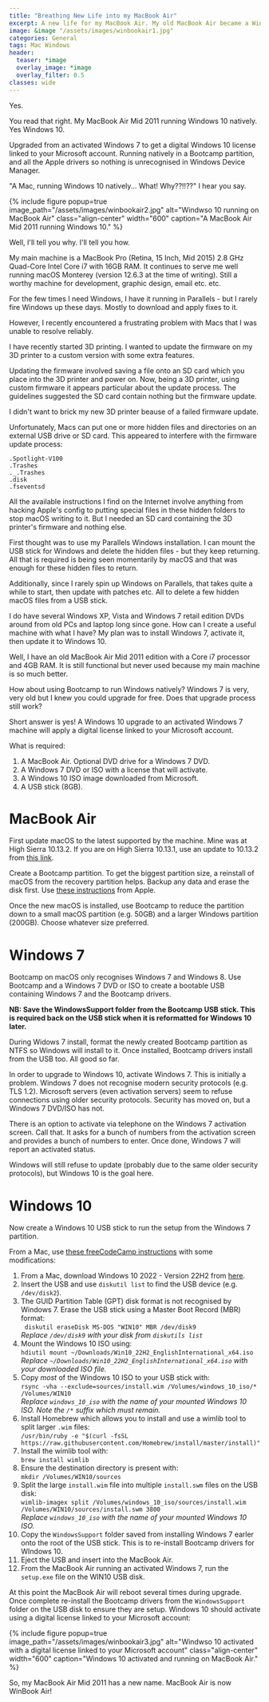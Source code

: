 ```yaml
---
title: "Breathing New Life into my MacBook Air"
excerpt: A new life for my MacBook Air. My old MacBook Air became a WinBook Air running Windows 10 natively.
image: &image "/assets/images/winbookair1.jpg"
categories: General
tags: Mac Windows
header:
  teaser: *image
  overlay_image: *image
  overlay_filter: 0.5
classes: wide
---
```

Yes.

You read that right. My MacBook Air Mid 2011 running Windows 10 natively. Yes Windows 10.

Upgraded from an activated Windows 7 to get a digital Windows 10 license linked to your Microsoft account. Running natively in a Bootcamp partition, and all the Apple drivers so nothing is unrecognised in Windows Device Manager.

"A Mac, running Windows 10 natively... What! Why??!!??" I hear you say.

{% include figure popup=true image_path="/assets/images/winbookair2.jpg" alt="Windwso 10 running on MacBook Air" class="align-center" width="600" caption="A MacBook Air Mid 2011 running Windows 10." %}

Well, I'll tell you why. I'll tell you how.

My main machine is a MacBook Pro (Retina, 15 Inch, Mid 2015) 2.8 GHz Quad-Core Intel Core i7 with 16GB RAM. It continues to serve me well running macOS Monterey (version 12.6.3 at the time of writing). Still a worthy machine for development, graphic design, email etc. etc.

For the few times I need Windows, I have it running in Parallels - but I rarely fire Windows up these days. Mostly to download and apply fixes to it.

However, I recently encountered a frustrating problem with Macs that I was unable to resolve reliably.

I have recently started 3D printing. I wanted to update the firmware on my 3D printer to a custom version with some extra features.

Updating the firmware involved saving a file onto an SD card which you place into the 3D printer and power on. Now, being a 3D printer, using custom firmware it appears particular about the update process. The guidelines suggested the SD card contain nothing but the firmware update.

I didn't want to brick my new 3D printer beause of a failed firmware update.

Unfortunately, Macs can put one or more hidden files and directories on an external USB drive or SD card. This appeared to interfere with the firmware update process:

```
.Spotlight-V100
.Trashes
._.Trashes
.disk
.fseventsd
```

All the available instructions I find on the Internet involve anything from hacking Apple's config to putting special files in these hidden folders to stop macOS writing to it. But I needed an SD card containing the 3D printer's firmware and nothing else.

First thought was to use my Parallels Windows installation. I can mount the USB stick for Windows and delete the hidden files - but they keep returning. All that is required is being seen momentarily by macOS and that was enough for these hidden files to return.

Additionally, since I rarely spin up Windows on Parallels, that takes quite a while to start, then update with patches etc. All to delete a few hidden macOS files from a USB stick.

I do have several Windows XP, Vista and Windows 7 retail edition DVDs around from old PCs and laptop long since gone. How can I create a useful machine with what I have? My plan was to install Windows 7, activate it, then update it to Windows 10.

Well, I have an old MacBook Air Mid 2011 edition with a Core i7 processor and 4GB RAM. It is still functional but never used because my main machine is so much better.

How about using Bootcamp to run Windows natively? Windows 7 is very, very old but I knew you could upgrade for free. Does that upgrade process still work?

Short answer is yes! A Windows 10 upgrade to an activated Windows 7 machine will apply a digital license linked to your Microsoft account.

What is required:

1. A MacBook Air. Optional DVD drive for a Windows 7 DVD.
2. A Windows 7 DVD or ISO with a license that will activate.
3. A Windows 10 ISO image downloaded from Microsoft.
4. A USB stick (8GB).

# MacBook Air

First update macOS to the latest supported by the machine. Mine was at High Sierra 10.13.2. If you are on High Sierra 10.13.1, use an update to 10.13.2 from [this link](https://support.apple.com/kb/DL1946?locale=en_GB).

Create a Bootcamp partition. To get the biggest partition size, a reinstall of macOS from the recovery partition helps. Backup any data and erase the disk first. Use [these instructions](https://support.apple.com/en-sg/guide/mac-help/mh27903/10.13/mac/10.13) from Apple.

Once the new macOS is installed, use Bootcamp to reduce the partition down to a small macOS partition (e.g. 50GB) and a larger Windows partition (200GB). Choose whatever size preferred.

# Windows 7

Bootcamp on macOS only recognises Windows 7 and Windows 8. Use Bootcamp and a Windows 7 DVD or ISO to create a bootable USB containing Windows 7 and the Bootcamp drivers.

**NB: Save the WindowsSupport folder from the Bootcamp USB stick. This is required back on the USB stick when it is reformatted for Windows 10 later.**

During Widows 7 install, format the newly created Bootcamp partition as NTFS so Windows will install to it. Once installed, Bootcamp drivers install from the USB too. All good so far.

In order to upgrade to Windows 10, activate Windows 7. This is initially a problem. Windows 7 does not recognise modern security protocols (e.g. TLS 1.2). Microsoft servers (even activation servers) seem to refuse connections using older security protocols. Security has moved on, but a Windows 7 DVD/ISO has not.

There is an option to activate via telephone on the Windows 7 activation screen. Call that. It asks for a bunch of numbers from the activation screen and provides a bunch of numbers to enter. Once done, Windows 7 will report an activated status.

Windows will still refuse to update (probably due to the same older security protocols), but Windows 10 is the goal here.

# Windows 10

Now create a Windows 10 USB stick to run the setup from the Windows 7 partition.

From a Mac, use [these freeCodeCamp instructions](https://www.freecodecamp.org/news/how-make-a-windows-10-usb-using-your-mac-build-a-bootable-iso-from-your-macs-terminal/) with some modifications:

1. From a Mac, download Windows 10 2022 - Version 22H2 from [here](https://www.microsoft.com/en-us/software-download/windows10ISO).
2. Insert the USB and use `diskutil list` to find the USB device (e.g. `/dev/disk2`).
3. The GUID Partition Table (GPT) disk format is not recognised by Windows 7. Erase the USB stick using a Master Boot Record (MBR) format:<br/>` diskutil eraseDisk MS-DOS "WIN10" MBR /dev/disk9`<br/>*Replace `/dev/disk9` with your disk from `diskutils list`*
4. Mount the Windows 10 ISO using:<br/>`hdiutil mount ~/Downloads/Win10_22H2_EnglishInternational_x64.iso`<br/>*Replace `~/Downloads/Win10_22H2_EnglishInternational_x64.iso` with your downloaded ISO file.*
5. Copy *most* of the Windows 10 ISO to your USB stick with:<br/>`rsync -vha --exclude=sources/install.wim /Volumes/windows_10_iso/* /Volumes/WIN10`<br/>*Replace `windows_10_iso` with the name of your mounted Windows 10 ISO. Note the `/*` suffix which must remain.*
6. Install Homebrew which allows you to install and use a wimlib tool to split larger `.wim` files:<br/>`/usr/bin/ruby -e "$(curl -fsSL https://raw.githubusercontent.com/Homebrew/install/master/install)"`
7. Install the wimlib tool with:<br/>`brew install wimlib`
8. Ensure the destination directory is present with:<br/>`mkdir /Volumes/WIN10/sources`
9. Split the large `install.wim` file into multiple `install.swm` files on the USB disk:<br/>`wimlib-imagex split /Volumes/windows_10_iso/sources/install.wim /Volumes/WIN10/sources/install.swm 3800`<br/>*Replace `windows_10_iso` with the name of your mounted Windows 10 ISO.*
10. Copy the `WindowsSupport` folder saved from installing Windows 7 earler onto the root of the USB stick. This is to re-install Bootcamp drivers for WIndows 10.
11. Eject the USB and insert into the MacBook Air.
12. From the MacBook Air running an activated Windows 7, run the `setup.exe` file on the WIN10 USB disk.

At this point the MacBook Air will reboot several times during upgrade. Once complete re-install the Bootcamp drivers from the `WindowsSupport` folder on the USB disk to ensure they are setup. Windows 10 should activate using a digital license linked to your Microsoft account:

{% include figure popup=true image_path="/assets/images/winbookair3.jpg" alt="Windwso 10 activated with a digital license linked to your Microsoft account" class="align-center" width="600" caption="Windows 10 activated and running on MacBook Air." %}

So, my MacBook Air Mid 2011 has a new name. MacBook Air is now WinBook Air!
